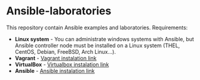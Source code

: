 # Ansible-laboratories
This repository contain Ansible examples and laboratories. Requirements:
 - **Linux system** - You can administrate windows systems with Ansible, but Ansible controller 
   node must be installed on a Linux system (THEL, CentOS, Debian, FreeBSD, Arch Linux...).
 - **Vagrant** - [Vagrant instalation link](https://www.vagrantup.com/docs/installation)
 - **VirtualBox** - [Virtualbox instalation link](https://www.virtualbox.org/wiki/Linux_Downloads)
 - **Ansible** - [Ansible instalation link](https://docs.ansible.com/ansible/latest/installation_guide/intro_installation.html)
